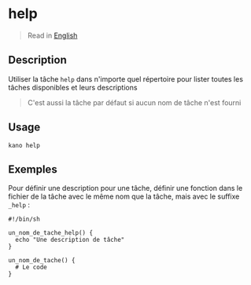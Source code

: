 # help

> Read in [English](/docs/en/tasks/help.md)

## Description

Utiliser la tâche `help` dans n'importe quel répertoire pour lister toutes les tâches
disponibles et leurs descriptions

> C'est aussi la tâche par défaut si aucun nom de tâche n'est fourni

## Usage

```shell
kano help
```

## Exemples

Pour définir une description pour une tâche, définir une fonction dans le fichier de la tâche
avec le même nom que la tâche, mais avec le suffixe `_help` :

```shell
#!/bin/sh

un_nom_de_tache_help() {
  echo "Une description de tâche"
}

un_nom_de_tache() {
  # Le code
}
```
